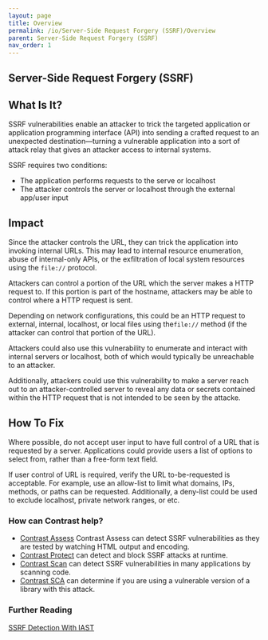 ```yaml
---
layout: page
title: Overview
permalink: /io/Server-Side Request Forgery (SSRF)/Overview
parent: Server-Side Request Forgery (SSRF)
nav_order: 1
---
```


## Server-Side Request Forgery (SSRF)

## What Is It?

SSRF vulnerabilities enable an attacker to trick the targeted application or application programming interface (API) into sending a crafted request to an unexpected destination—turning a vulnerable application into a sort of attack relay that gives an attacker access to internal systems. 

SSRF requires two conditions: 

- The application performs requests to the serve or localhost
- The attacker controls the server or localhost through the external app/user input 


## Impact


Since the attacker controls the URL, they can trick the application into invoking internal URLs. 
This may lead to internal resource enumeration, abuse of internal-only APIs, or the exfiltration of local system resources using the ```file://``` protocol. 

Attackers can control a portion of the URL which the server makes a HTTP request to. 
If this portion is part of the hostname, attackers may be able to control where a HTTP request is sent. 

Depending on network configurations, this could be an HTTP request to external, internal, localhost, or local files using the```file://``` method (if the attacker can control that portion of the URL). 

Attackers could also use this vulnerability to enumerate and interact with internal servers or localhost, both of which would typically be unreachable to an attacker. 

Additionally, attackers could use this vulnerability to make a server reach out to an attacker-controlled server to reveal any data or secrets contained within the HTTP request that is not intended to be seen by the attacke. 


## How To Fix 


Where possible, do not accept user input to have full control of a URL that is requested by a server. Applications could provide users a list of options to select from, rather than a free-form text field. 

If user control of URL is required, verify the URL to-be-requested is acceptable. For example, use an allow-list to limit what domains, IPs, methods, or paths can be requested. Additionally, a deny-list could be used to exclude localhost, private network ranges, or etc.


### How can Contrast help?


- [Contrast Assess](https://www.contrastsecurity.com/contrast-assess) Contrast Assess can detect SSRF vulnerabilities as they are tested by watching HTML output and encoding.
- [Contrast Protect](https://www.contrastsecurity.com/contrast-protect) can detect and block SSRF attacks at runtime. 
- [Contrast Scan](https://www.contrastsecurity.com/contrast-scan) can detect SSRF vulnerabilities in many applications by scanning code.
- [Contrast SCA](https://www.contrastsecurity.com/contrast-sca) can determine if you are using a vulnerable version of a library with this attack.

### Further Reading

[SSRF Detection With IAST](https://www.contrastsecurity.com/security-influencers/iast-is-the-only-way-to-accurately-detect-ssrf?hsLang=en-us)
